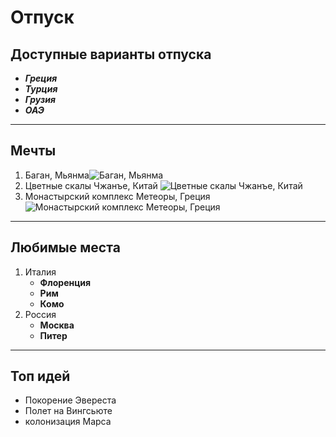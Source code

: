 # Отпуск

## Доступные варианты отпуска
* **_Греция_**
* **_Турция_**
* **_Грузия_**
* **_ОАЭ_**
---

## Мечты
1. Баган, Мьянма![Баган, Мьянма](Bagan.jpg)
2. Цветные скалы Чжанъе, Китай ![Цветные скалы Чжанъе, Китай](%D1%81%D0%BA%D0%B0%D0%BB%D1%8B-%D0%BA%D0%B8%D1%82%D0%B0%D0%B93.jpg)
3. Монастырский комплекс Метеоры, Греция ![Монастырский комплекс Метеоры, Греция](%D0%93%D1%80%D0%B5%D1%87%D0%B5%D1%81%D0%BA%D0%B8%D0%B5_%D0%9C%D0%B5%D1%82%D0%B5%D0%BE%D1%80%D1%8B.jpg)
---

## Любимые места
1. Италия
    * **Флоренция**
    * **Рим**
    * **Комо**
2. Россия
    * **Москва**
    * **Питер**
    
---

## Топ идей
* Покорение Эвереста
* Полет на Вингсьюте
* колонизация Марса